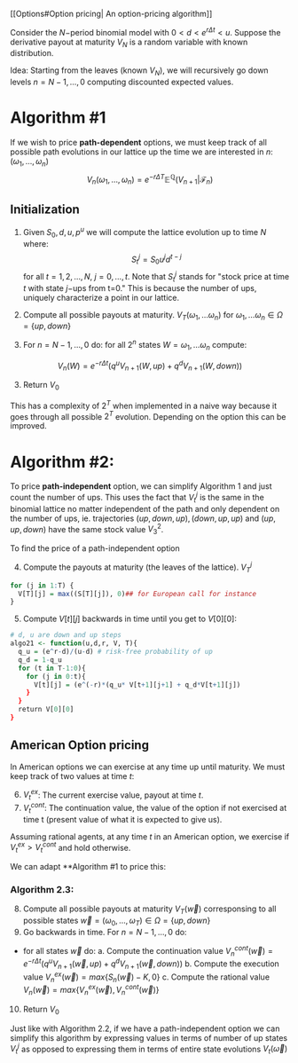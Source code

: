 [[Options#Option pricing| An option-pricing algorithm]] 

Consider the $N-$period binomial model with $0<d<e^{r\Delta t} < u$. Suppose the derivative payout at maturity $V_N$ is a random variable with known distribution. 

Idea: Starting from the leaves (known $V_N$), we will recursively go down levels $n= N-1, \dots, 0$ computing discounted expected values. 

# Algorithm \#1 

If we wish to price **path-dependent** options, we must keep track of all possible path evolutions in our lattice up the time we are interested in $n$:$(\omega_1, \dots, \omega_n)$ 
$$ V_n(\omega_1, \dots, \omega_n) = e^{-r\Delta T}\mathbb{E}^{\mathbb{Q}}(V_{n+1}|\mathcal{F}_n) $$

## Initialization
1. Given $S_0, d, u, p^u$ we will compute the lattice evolution up to time $N$ where:
$$ S_{t}^j = S_0u^jd^{t-j}$$ 
for all $t=1,2,\dots, N$, $j=0,\dots, t$. Note that $S_t^j$ stands for "stock price at time $t$ with state $j-$ups from t=0." This is because the number of ups, uniquely characterize a point in our lattice. 

1. Compute all possible payouts at maturity. $V_T(\omega_1, \dots\omega_n)$ for $\omega_1, \dots\omega_n \in \Omega=\{up, down\}$

2. For $n=N-1, \dots, 0$ do: for all $2^n$ states $W = \omega_1, \dots \omega_n$ compute:

$$ V_n(W)= e^{-r \Delta t}(q^uV_{n+1} (W, up)+ q^d V_{n+1}(W, down)) $$

3. Return $V_0$

This has a complexity of $2^T$ when implemented in a naive way because it goes through all possible $2^T$ evolution. Depending on the option this can be improved. 

# Algorithm \#2: 
To price **path-independent** option, we can simplify Algorithm 1 and just count the number of ups. This uses the fact that $V_t^j$ is the same in the binomial lattice no matter independent of the path and only dependent on the number of ups, ie. trajectories  $(up, down, up), (down, up, up)$ and $(up,up,down)$ have the same stock value $V_3^2$.

To find the price of a path-independent option

4. Compute the payouts at maturity (the leaves of the lattice). $V_T^j$
```r
for (j in 1:T) {
  V[T][j] = max((S[T][j]), 0)## for European call for instance
}
```

5. Compute $V[t][j]$ backwards in time until you get to $V[0][0]$:
```r
# d, u are down and up steps
algo21 <- function(u,d,r, V, T){
  q_u = (e^r-d)/(u-d) # risk-free probability of up
  q_d = 1-q_u
  for (t in T-1:0){
    for (j in 0:t){
      V[t][j] = (e^(-r)*(q_u* V[t+1][j+1] + q_d*V[t+1][j])
    }
  }
  return V[0][0]
}
```


## American Option pricing
In American options we can exercise at any time up until maturity. 
We must keep track of two values at time $t$: 

6. $V_t^{ex}$: The current exercise value, payout at time $t$. 
7. $V_t^{cont}$: The continuation value, the value of the option if not exercised at time t (present value of what it is expected to give us). 

Assuming rational agents, at any time $t$ in an American option, we exercise if $V_t^{ex} > V_t^{cont}$ and hold otherwise. 

We can adapt **Algorithm #1 to price this:

### Algorithm 2.3:
8. Compute all possible payouts at maturity $V_T(\vec w)$ corresponsing to all possible states $\vec w = (\omega_0, \dots, \omega_T) \in \Omega=\{up, down\}$ 
9. Go backwards in time. For $n= N-1, \dots, 0$ do: 
  * for all states $\vec w$ do:
      a. Compute the continuation value $V_n^{cont} (\vec w)= e^{-r \Delta t} (q^u V_{n+1}(\vec w, up) + q^dV_{n+1}(\vec w, down))$
      b. Compute the execution value $V_n^{ex} (\vec w) = max\{S_n(\vec w)-K, 0 \}$
      c. Compute the rational value $V_n(\vec w) = max\{ V_n^{ex} (\vec w), V_n^{cont} (\vec w)\}$
      
10. Return $V_0$

Just like with Algorithm 2.2, if we have a path-independent option we can simplify this algorithm by expressing values in terms of number of up states $V_t^j$ as opposed to expressing them in terms of entire state evolutions $V_t(\vec \omega)$


